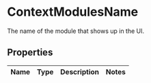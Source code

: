 

# ContextModulesName

The name of the module that shows up in the UI.

## Properties

| Name | Type | Description | Notes |
|------------ | ------------- | ------------- | -------------|



